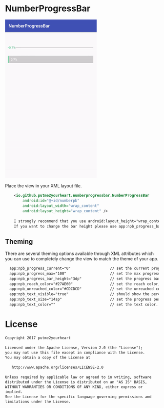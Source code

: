 # NumberProgressBar

![image](https://github.com/putme2yourheart/NumberProgressBar/raw/master/screenshots/sample.gif)


Place the view in your XML layout file.

```xml
    <io.github.putme2yourheart.numberprogressbar.NumberProgressBar
        android:id="@+id/numberpb"
        android:layout_width="wrap_content"
        android:layout_height="wrap_content" />

    I strongly recommend that you use android:layout_height="wrap_content"
    If you want to change the bar height please use app:npb_progress_bar_height
```

## Theming

There are several theming options available through XML attributes which you can use to completely change the view to match the theme of your app.

```xml
  app:npb_progress_current="0"                  // set the current progress, default 0
  app:npb_progress_max="100"                    // set the max progress, default 100
  app:npb_progress_bar_height="3dp"             // set the progress bar height, default 3dp
  app:npb_reach_color="#27AE60"                 // set the reach color, default #27AE60
  app:npb_unreached_color="#CDCDCD"             // set the unreached color, default #CDCDCD
  app:npb_text_visible="true"                   // should show the percent text, default is true
  app:npb_text_size="14sp"                      // set the progress percent text size, default 14sp
  app:npb_text_color=""                         // set the text color. when the progress height < text size, text color is #27AE60, or white
```

# License

```
Copyright 2017 putme2yourheart

Licensed under the Apache License, Version 2.0 (the "License");
you may not use this file except in compliance with the License.
You may obtain a copy of the License at

   http://www.apache.org/licenses/LICENSE-2.0

Unless required by applicable law or agreed to in writing, software
distributed under the License is distributed on an "AS IS" BASIS,
WITHOUT WARRANTIES OR CONDITIONS OF ANY KIND, either express or implied.
See the License for the specific language governing permissions and
limitations under the License.
```
